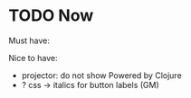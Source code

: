 TODO Now
========

Must have:

Nice to have:

* projector: do not show Powered by Clojure
* ? css -> italics for button labels (GM)
